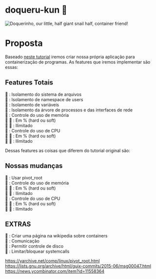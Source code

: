 # doqueru-kun :snail:

![Doquerinho, our little, half giant snail half, container friend!](https://github.com/joseims/doqueru-kun/blob/master/images/doquerinho.jpg)

# Proposta  
Baseado [neste tutorial](http://cesarvr.github.io/post/2018-05-22-create-containers/?fbclid=IwAR115qJ_sKet0uQM3fJ6u1ALe9JHpEOldX4lE-HWVF_Fm-P0ctf6P9DcHJM) iremos criar nossa própria aplicação para containerização de programas. As features que iremos implementar são essas:

## Features Totais
:snail: : Isolamento do sistema de arquivos  
:snail: : Isolamento de namespace de users  
:snail: : Isolamento de variáveis  
:snail: : Isolamento da árvore de processos e das interfaces de rede  
:snail: : Controle do uso de memória  
:snail: :snail: : Em % (hard ou soft)  
:snail: :snail: : Ilimitado  
:snail: : Controle do uso de CPU  
:snail: :snail: : Em % (hard ou soft)  
:snail: :snail: : Ilimitado
 
Dessas features as coisas que diferem do tutorial original são: 


## Nossas mudanças  

:snail: : Usar pivot_root  
:snail: : Controle do uso de memória  
:snail: :snail: : Em % (hard ou soft)  
:snail: :snail: : Ilimitado  
:snail: : Controle do uso de CPU  
:snail: :snail: : Em % (hard ou soft)  
:snail: :snail: : Ilimitado  


## EXTRAS  
:snail: : Criar uma página na wikipedia sobre containers  
:snail: : Comunicação  
:snail: : Permitir controle de disco  
:snail: : Limitar/bloquear systemcalls

https://yarchive.net/comp/linux/pivot_root.html
https://lists.gnu.org/archive/html/guix-commits/2015-06/msg00047.html
https://news.ycombinator.com/item?id=11558364
